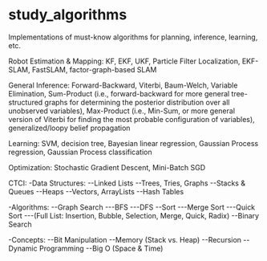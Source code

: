 study_algorithms
================

Implementations of must-know algorithms for planning, inference, learning, etc.

Robot Estimation & Mapping:
KF, EKF, UKF, Particle Filter Localization, EKF-SLAM, FastSLAM, factor-graph-based SLAM

General Inference:
Forward-Backward, Viterbi, Baum-Welch, Variable Elimination, Sum-Product (i.e., forward-backward for more general tree-structured graphs for determining the posterior distribution over all unobserved variables), Max-Product (i.e., Min-Sum, or more general version of Viterbi for finding the most probable configuration of variables), generalized/loopy belief propagation

Learning:
SVM, decision tree, Bayesian linear regression, Gaussian Process regression, Gaussian Process classification

Optimization:
Stochastic Gradient Descent, Mini-Batch SGD

CTCI:
-Data Structures:
--Linked Lists
--Trees, Tries, Graphs
--Stacks & Queues
--Heaps
--Vectors, ArrayLists
--Hash Tables

-Algorithms:
--Graph Search
---BFS
---DFS
--Sort
---Merge Sort
---Quick Sort
---(Full List: Insertion, Bubble, Selection, Merge, Quick, Radix)
--Binary Search

-Concepts:
--Bit Manipulation
--Memory (Stack vs. Heap)
--Recursion
--Dynamic Programming
--Big O (Space & Time)
